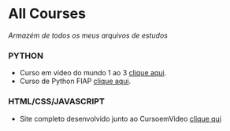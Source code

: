 # All Courses
*Armazém de todos os meus arquivos de estudos*

###  __PYTHON__
- Curso em vídeo do mundo 1 ao 3 [clique aqui](https://github.com/AlamoVinicius/allCourses/tree/main/Curso%20Em%20Video-python/PYTHON%20(MUNDO%201%2C%20MUNDO%202%20E%20MUNDO%203)).
- Curso de Python FIAP [clique aqui](https://github.com/AlamoVinicius/allCourses/tree/main/FIAP%20-%20python).

### __HTML/CSS/JAVASCRIPT__
- Site completo desenvolvido junto ao CursoemVideo [clique qui](https://github.com/AlamoVinicius/allCourses/blob/main/html-css-Js/html-css/desafios/desafio-d010-site-android/androidcomJs.html)
